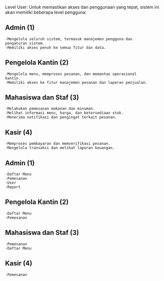 Level User:
Untuk memastikan akses dan penggunaan yang tepat, sistem ini akan
memiliki beberapa level pengguna:
## Admin (1)
    -Mengelola seluruh sistem, termasuk manajemen pengguna dan
    pengaturan sistem.
    -Memiliki akses penuh ke semua fitur dan data.
## Pengelola Kantin (2)
    -Mengelola menu, memproses pesanan, dan memantau operasional
    kantin.
    -Memiliki akses ke fitur manajemen pesanan dan laporan penjualan.
## Mahasiswa dan Staf (3)
    -Melakukan pemesanan makanan dan minuman.
    -Melihat informasi menu, harga, dan ketersediaan stok.
    -Menerima notifikasi dan pengingat terkait pesanan.
## Kasir (4)
    -Memproses pembayaran dan memverifikasi pesanan.
    -Mengelola transaksi dan melihat laporan keuangan. 




## Admin (1)
    -Daftar Menu    
    -Pemesanan
    -User
    -Report
## Pengelola Kantin (2)
    -Daftar Menu
    -Pemesanan
## Mahasiswa dan Staf (3)
    -Pemesanan
    -Daftar Menu
## Kasir (4)
    -Pemesanan